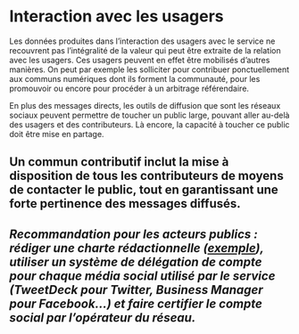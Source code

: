 # Interaction avec les usagers

Les données produites dans l’interaction des usagers avec le service ne recouvrent pas l’intégralité de la valeur qui peut être extraite de la relation avec les usagers. Ces usagers peuvent en effet être mobilisés d’autres manières. On peut par exemple les solliciter pour contribuer ponctuellement aux communs numériques dont ils forment la communauté, pour les promouvoir ou encore pour procéder à un arbitrage référendaire.

En plus des messages directs, les outils de diffusion que sont les réseaux sociaux peuvent permettre de toucher un public large, pouvant aller au-delà des usagers et des contributeurs. Là encore, la capacité à toucher ce public doit être mise en partage.

## Un commun contributif inclut la mise à disposition de tous les contributeurs de moyens de contacter le public, tout en garantissant une forte pertinence des messages diffusés. <a id="ouvrir-diffusion"></a>

## _Recommandation pour les acteurs publics : rédiger une charte rédactionnelle \(_[_exemple_](https://github.com/sgmap/mes-aides-ui/wiki/Notre-ton)_\), utiliser un système de délégation de compte pour chaque média social utilisé par le service \(TweetDeck pour Twitter, Business Manager pour Facebook…\) et faire certifier le compte social par l’opérateur du réseau._ <a id="ouvrir-diffusion-recommandation-public"></a>

